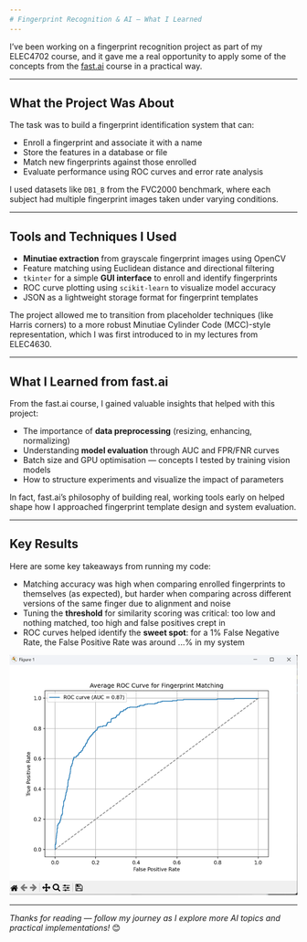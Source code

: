 ```yaml
---
# Fingerprint Recognition & AI – What I Learned
---
```


I’ve been working on a fingerprint recognition project as part of my ELEC4702 course, and it gave me a real opportunity to apply some of the concepts from the [fast.ai](https://www.fast.ai) course in a practical way.

---

## What the Project Was About

The task was to build a fingerprint identification system that can:

- Enroll a fingerprint and associate it with a name
- Store the features in a database or file
- Match new fingerprints against those enrolled
- Evaluate performance using ROC curves and error rate analysis

I used datasets like `DB1_B` from the FVC2000 benchmark, where each subject had multiple fingerprint images taken under varying conditions.

---

## Tools and Techniques I Used

- **Minutiae extraction** from grayscale fingerprint images using OpenCV
- Feature matching using Euclidean distance and directional filtering
- `tkinter` for a simple **GUI interface** to enroll and identify fingerprints
- ROC curve plotting using `scikit-learn` to visualize model accuracy
- JSON as a lightweight storage format for fingerprint templates

The project allowed me to transition from placeholder techniques (like Harris corners) to a more robust Minutiae Cylinder Code (MCC)-style representation, which I was first introduced to in my lectures from ELEC4630.

---

## What I Learned from fast.ai

From the fast.ai course, I gained valuable insights that helped with this project:

- The importance of **data preprocessing** (resizing, enhancing, normalizing)
- Understanding **model evaluation** through AUC and FPR/FNR curves
- Batch size and GPU optimisation — concepts I tested by training vision models
- How to structure experiments and visualize the impact of parameters

In fact, fast.ai’s philosophy of building real, working tools early on helped shape how I approached fingerprint template design and system evaluation.

---

## Key Results

Here are some key takeaways from running my code:

- Matching accuracy was high when comparing enrolled fingerprints to themselves (as expected), but harder when comparing across different versions of the same finger due to alignment and noise
- Tuning the **threshold** for similarity scoring was critical: too low and nothing matched, too high and false positives crept in
- ROC curves helped identify the **sweet spot**: for a 1% False Negative Rate, the False Positive Rate was around ...% in my system

![Sample ROC Curve](images/roc_example.png)

---


*Thanks for reading — follow my journey as I explore more AI topics and practical implementations!* 😊
